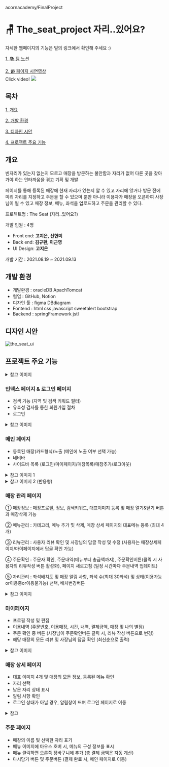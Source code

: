 acornacademy/FinalProject

# 🪑 The_seat_project 자리..있어요?


자세한 웹페이지의 기능은 밑의 링크에서 확인해 주세요 :)


[1. 📚  팀 노션](https://www.notion.so/2-2-d57f5833370740869bd2f24943881d4f)

[2. 📹  페이지 시연영상](https://www.youtube.com/watch?v=WDNLef7isgw)
<br>
Click video!
[![](https://img.youtube.com/vi/WDNLef7isgw/0.jpg)](http://www.youtube.com/watch?v=WDNLef7isgw "Click to play on Youtube.com")



## 목차


[1. 개요](#개요)

[2. 개발 환경](#개발-환경)

[3. 디자인 시안](#디자인-시안)

[4. 프로젝트 주요 기능](#프로젝트-주요-기능)



## 개요

빈자리가 있는지 없는지 모르고 매장을 방문하는 불안함과 자리가 없어 다른 곳을 찾아가야 하는 안타까움을 겪고 기획 및 개발

페이지를 통해 등록된 매장에 현재 자리가 있는지 알 수 있고 자리에 앉거나 방문 전에 미리 자리를 지정하고 주문을 할 수 있으며
뿐만 아니라 이용자가 매장을 오픈하여 사장님이 될 수 있고 매장 정보, 메뉴, 좌석을 업로드하고 주문을 관리할 수 있다.


프로젝트명 : The Seat (자리..있어요?)

개발 인원 : 4명

  - Front end: **고지은, 신현미**
  - Back end: **김규환, 이근영**
  - UI Design: **고지은**

개발 기간 : 2021.08.19 ~ 2021.09.13


## 개발 환경

- 개발환경 : oracleDB ApachTomcat
- 협업 : GitHub, Notion
- 디자인 툴 : figma DBdiagram
- Fontend : html css javascript sweetalert bootstrap
- Backend : springFramework jstl



## 디자인 시안

![the_seat_ui](https://user-images.githubusercontent.com/75401130/135559902-e40656ac-7963-4c2b-8b38-bb933c029468.png)



## 프로젝트 주요 기능


<details>
    <summary>참고 이미지</summary>

<img alt="login" src="https://user-images.githubusercontent.com/75401130/135568483-f05a4c1b-9c00-4450-a382-f0a78e373b69.png">
<img alt="loginform" src="https://user-images.githubusercontent.com/75401130/135568490-dc7749cc-4dc9-4f1a-b414-0e5e44d4a922.png">

</details>




### 인덱스 페이지 & 로그인 페이지

- 검색 기능 (지역 및 검색 키워드 필터)
- 유효성 검사를 통한 회원가입 절차
- 로그인



<details>
    <summary>참고 이미지</summary>

<img alt="main" src="https://user-images.githubusercontent.com/75401130/135568524-5266fad0-5056-4380-9bf3-6f7e221b6739.png">

<img alt="mainNav" height="500" src="https://user-images.githubusercontent.com/75401130/135568545-0c5afe73-3101-45b6-9b5b-a43fece8c026.png">

</details>




### 메인 페이지

- 등록된 매장(카드형식)노출 (메인에 노출 여부 선택 가능)
- 네비바
- 사이드바 목록 (로그인/마이페이지/매장목록/매장추가/로그아웃)



<details>
    <summary>참고 이미지 1</summary>

<img alt="myStore" src="https://user-images.githubusercontent.com/75401130/135568602-f8b41cef-e1fa-4c5d-876a-8c98b3ad5f35.png">

<img alt="storeNav" height="500" src="https://user-images.githubusercontent.com/75401130/135569457-f9616965-118f-410f-bcf0-4fd70ac6ddaa.png">

</details>

<details>
    <summary>참고 이미지 2 (반응형)</summary>

<img alt="storeOrder" src="https://user-images.githubusercontent.com/75401130/135569271-7041593d-c1b6-4fe7-904b-33d13dce3413.png">

<img alt="storeOrder2" height="500" src="https://user-images.githubusercontent.com/75401130/135569274-607b56bb-f64f-4c02-bb9d-361cdf9877f3.png">

<img alt="storeOrder3" height="500" src="https://user-images.githubusercontent.com/75401130/135569278-b4395e3a-2cef-4bd2-a349-591537633c9d.png">

</details>



### 매장 관리 페이지

① 매장정보
: 매장프로필, 정보, 검색키워드, 대표이미지 등록 및 매장 열기&닫기 버튼과 매장삭제 기능


② 메뉴관리
: 카테고리, 메뉴 추가 및 삭제, 매장 상세 페이지의 대표메뉴 등록 (최대 4개)


③ 리뷰관리
: 사용자 리뷰 확인 및 사장님의 답글 작성 및 수정 (사용자는 매장상세페이지/마이페이지에서 답글 확인 가능)


④ 주문확인
: 주문자 확인, 주문내역(메뉴부터 총금액까지), 주문확인버튼(클릭 시 사용자의 리뷰작성 버튼 활성화), 페이지 새로고침 (일정 시간마다 주문내역 업데이트)


⑤ 자리관리
: 좌석배치도 및 매장 알림 사항, 좌석 수(최대 30좌석) 및 상태(이용가능or이용중or이용불가능) 선택, 배치변경버튼



<details>
    <summary>참고 이미지</summary>

<img alt="info" src="https://user-images.githubusercontent.com/75401130/135569170-be394688-bd9a-460c-b157-4934775f8b72.png">

<img alt="info2" src="https://user-images.githubusercontent.com/75401130/135569193-dbc2dc4d-71a9-45a9-a487-0893901d81eb.png">

<img alt="infoReview" height="500" src="https://user-images.githubusercontent.com/75401130/135569207-bc7c4715-05f4-457a-a196-209704152bb2.png">

</details>




### 마이페이지

- 프로필 작성 및 편집
- 이용내역 (주문번호, 이용매장, 시간, 내역, 결제금액, 매장 및 나의 별점)
- 주문 확인 중 버튼 (사장님이 주문확인버튼 클릭 시, 리뷰 작성 버튼으로 변경)
- 해당 매장의 모든 리뷰 및 사장님의 답글 확인 (최신순으로 출력)



<details>
    <summary>참고 이미지</summary>

<img alt="storeDetail" src="https://user-images.githubusercontent.com/75401130/135569123-85bb930d-a680-4d6a-861a-a3d3f2630800.png">

</details>




### 매장 상세 페이지

- 대표 이미지 4개 및 매장의 모든 정보, 등록된 메뉴 확인
- 자리 선택
- 남은 자리 상태 표시
- 알림 사항 확인
- 로그인 상태가 아닐 경우, 알림창이 뜨며 로그인 페이지로 이동



<details>
    <summary>참고 </summary>

<img alt="order" src="https://user-images.githubusercontent.com/75401130/135569400-81f607c3-0272-4293-a833-29d4a15ede62.png">

</details>




### 주문 페이지

- 매장의 이름 및 선택한 자리 표기
- 메뉴 이미지에 마우스 호버 시, 메뉴의 구성 정보를 표시
- 메뉴 클릭하면 오른쪽 장바구니에 추가 (총 결제 금액은 자동 계산)
- 다시담기 버튼 및 주문버튼 (결제 완료 시, 메인 페이지로 이동)

